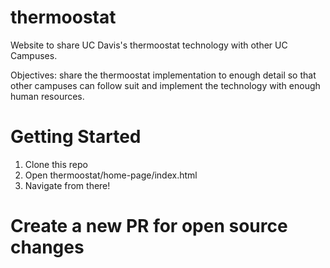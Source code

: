 # thermoostat

Website to share UC Davis's thermoostat technology with other UC Campuses.

Objectives: share the thermoostat implementation to enough detail so that other campuses can follow suit and implement the technology with enough human resources.

# Getting Started

1. Clone this repo
2. Open thermoostat/home-page/index.html
3. Navigate from there! 

# Create a new PR for open source changes

